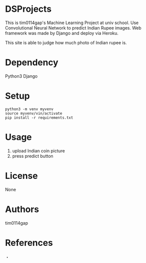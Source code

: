 # DSProjects
This is tim0114gap's Machine Learning Project at univ school.
Use Convolutional Neural Network to predict Indian Rupee images.
Web framework was made by Django and deploy via Heroku.

This site is able to judge how much photo of Indian rupee is.

# Dependency
Python3
Django

# Setup
```
python3 -m venv myvenv
source myvenv/vin/activate
pip install -r requirements.txt
```
# Usage
1. upload Indian coin picture
2. press predict button

# License
None

# Authors
tim0114gap

# References
・
